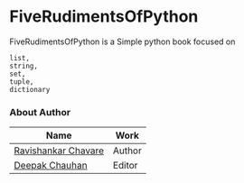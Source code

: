 # FiveRudimentsOfPython
FiveRudimentsOfPython is a Simple python book focused on 
```
list,
string,
set,
tuple,
dictionary
```

### About Author
Name | Work
------------ | -------------
[Ravishankar Chavare](https://github.com/chavarera) | Author
[Deepak Chauhan](https://github.com/royaleagle73) | Editor
